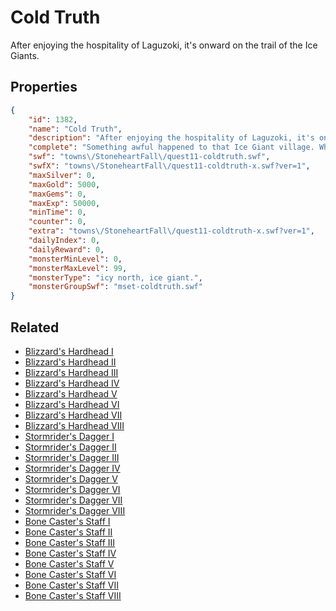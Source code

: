 # Cold Truth

After enjoying the hospitality of Laguzoki, it's onward on the trail of the Ice Giants.

## Properties

```json
{
    "id": 1382,
    "name": "Cold Truth",
    "description": "After enjoying the hospitality of Laguzoki, it's onward on the trail of the Ice Giants.",
    "complete": "Something awful happened to that Ice Giant village. What did Nivalis have to do with it?",
    "swf": "towns\/StoneheartFall\/quest11-coldtruth.swf",
    "swfX": "towns\/StoneheartFall\/quest11-coldtruth-x.swf?ver=1",
    "maxSilver": 0,
    "maxGold": 5000,
    "maxGems": 0,
    "maxExp": 50000,
    "minTime": 0,
    "counter": 0,
    "extra": "towns\/StoneheartFall\/quest11-coldtruth-x.swf?ver=1",
    "dailyIndex": 0,
    "dailyReward": 0,
    "monsterMinLevel": 0,
    "monsterMaxLevel": 99,
    "monsterType": "icy north, ice giant.",
    "monsterGroupSwf": "mset-coldtruth.swf"
}
```

## Related

- [Blizzard's Hardhead I](../items/16293-blizzard-s-hardhead-i.md)
- [Blizzard's Hardhead II](../items/16294-blizzard-s-hardhead-ii.md)
- [Blizzard's Hardhead III](../items/16295-blizzard-s-hardhead-iii.md)
- [Blizzard's Hardhead IV](../items/16296-blizzard-s-hardhead-iv.md)
- [Blizzard's Hardhead V](../items/16297-blizzard-s-hardhead-v.md)
- [Blizzard's Hardhead VI](../items/16298-blizzard-s-hardhead-vi.md)
- [Blizzard's Hardhead VII](../items/16299-blizzard-s-hardhead-vii.md)
- [Blizzard's Hardhead VIII](../items/16300-blizzard-s-hardhead-viii.md)
- [Stormrider's Dagger I](../items/16301-stormrider-s-dagger-i.md)
- [Stormrider's Dagger II](../items/16302-stormrider-s-dagger-ii.md)
- [Stormrider's Dagger III](../items/16303-stormrider-s-dagger-iii.md)
- [Stormrider's Dagger IV](../items/16304-stormrider-s-dagger-iv.md)
- [Stormrider's Dagger V](../items/16305-stormrider-s-dagger-v.md)
- [Stormrider's Dagger VI](../items/16306-stormrider-s-dagger-vi.md)
- [Stormrider's Dagger VII](../items/16307-stormrider-s-dagger-vii.md)
- [Stormrider's Dagger VIII](../items/16308-stormrider-s-dagger-viii.md)
- [Bone Caster's Staff I](../items/16309-bone-caster-s-staff-i.md)
- [Bone Caster's Staff II](../items/16310-bone-caster-s-staff-ii.md)
- [Bone Caster's Staff III](../items/16311-bone-caster-s-staff-iii.md)
- [Bone Caster's Staff IV](../items/16312-bone-caster-s-staff-iv.md)
- [Bone Caster's Staff V](../items/16313-bone-caster-s-staff-v.md)
- [Bone Caster's Staff VI](../items/16314-bone-caster-s-staff-vi.md)
- [Bone Caster's Staff VII](../items/16315-bone-caster-s-staff-vii.md)
- [Bone Caster's Staff VIII](../items/16316-bone-caster-s-staff-viii.md)

